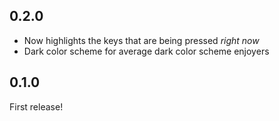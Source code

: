 ## 0.2.0

- Now highlights the keys that are being pressed *right now*
- Dark color scheme for average dark color scheme enjoyers

## 0.1.0

First release!
